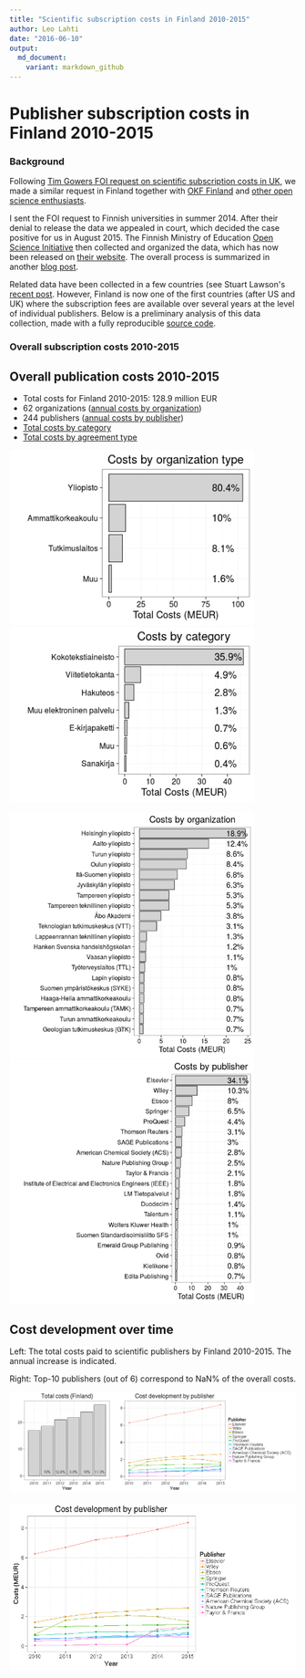 ```yaml
---
title: "Scientific subscription costs in Finland 2010-2015"
author: Leo Lahti
date: "2016-06-10"
output: 
  md_document:
    variant: markdown_github
---
```






Publisher subscription costs in Finland 2010-2015
===========


### Background

Following [Tim Gowers FOI request on scientific subscription costs in
UK](http://gowers.wordpress.com/2014/04/24/elsevier-journals-some-facts/),
we made a similar request in Finland together with [OKF
Finland](http://fi.okfn.org/wg/openscience/) and [other open science
enthusiasts](https://www.facebook.com/groups/241398182642057/permalink/411482855633588).

I sent the FOI request to Finnish universities in summer 2014. After
their denial to release the data we appealed in court, which decided
the case positive for us in August 2015. The Finnish Ministry of
Education [Open Science Initiative](http://openscience.fi) then
collected and organized the data, which has now been released on
[their website](). The overall process is summarized in another [blog
post]().

Related data have been collected in a few countries (see Stuart
Lawson's [recent
post](http://stuartlawson.org/2016/06/publicly-available-data-on-international-journal-subscription-costs).
However, Finland is now one of the first countries (after US and UK)
where the subscription fees are available over several years at the
level of individual publishers. Below is a preliminary analysis of
this data collection, made with a fully reproducible [source
code](https://github.com/antagomir/temp/blob/master/20160610/foi.Rmd).


### Overall subscription costs 2010-2015





## Overall publication costs 2010-2015

 * Total costs for Finland 2010-2015: 128.9 million EUR
 * 62 organizations ([annual costs by organization](table/cost_by_organization_year.csv))
 * 244 publishers ([annual costs by publisher](table/cost_by_publisher_year.csv))
 * [Total costs by category](table/cost_by_category.csv)
 * [Total costs by agreement type](table/cost_by_type.csv)


<img src="figure/foi-totalcosts-1.png" title="plot of chunk foi-totalcosts" alt="plot of chunk foi-totalcosts" width="430px" /><img src="figure/foi-totalcosts-2.png" title="plot of chunk foi-totalcosts" alt="plot of chunk foi-totalcosts" width="430px" />




<img src="figure/foi-totalcosts2-1.png" title="plot of chunk foi-totalcosts2" alt="plot of chunk foi-totalcosts2" width="430px" /><img src="figure/foi-totalcosts2-2.png" title="plot of chunk foi-totalcosts2" alt="plot of chunk foi-totalcosts2" width="430px" />



## Cost development over time



Left: The total costs paid to scientific publishers by Finland 2010-2015. The annual increase is indicated.

Right: Top-10 publishers (out of 6) correspond to NaN% of the overall costs.



![plot of chunk foi-costbytime](figure/foi-costbytime-1.png)

![plot of chunk foi-timebypublisher2](figure/foi-timebypublisher2-1.png)







